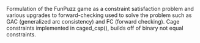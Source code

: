 Formulation of the FunPuzz game as a constraint satisfaction problem and various upgrades to forward-checking used to solve the problem such as GAC (generalized arc consistency) and FC (forward checking). Cage constraints implemented in caged_csp(), builds off of binary not equal constraints.